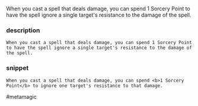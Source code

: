 When you cast a spell that deals damage, you can spend 1 Sorcery Point to have the spell ignore a single target's resistance to the damage of the spell.
### description
```
When you cast a spell that deals damage, you can spend 1 Sorcery Point to have the spell ignore a single target's resistance to the damage of the spell.
```

### snippet
```
When you cast a spell that deals damage, you can spend <b>1 Sorcery Point</b> to ignore one target's resistance to that damage.
```

#metamagic
